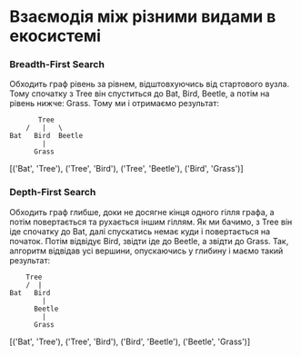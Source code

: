 # Взаємодія між різними видами в екосистемі

### Breadth-First Search

Обходить граф рівень за рівнем, відштовхуючись від стартового вузла. Тому спочатку з Tree він спуститься до Bat, Bird, Beetle, а потім на рівень нижче: Grass. Тому ми і отримаємо результат:

           Tree
        /   |   \
    Bat   Bird  Beetle
            |
          Grass

[('Bat', 'Tree'), ('Tree', 'Bird'), ('Tree', 'Beetle'), ('Bird', 'Grass')]

### Depth-First Search

Обходить граф глибше, доки не досягне кінця одного гілля графа, а потім повертається та рухається іншим гіллям. Як ми бачимо, з Tree він іде спочатку до Bat, далі спускатись немає куди і повертається на початок. Потім відвідує Bird, звідти іде до Beetle, а звідти до Grass. Так, алгоритм відвідав усі вершини, опускаючись у глибину і маємо такий результат:

        Tree
        /  |
    Bat   Bird
            |
          Beetle
            |
          Grass

[('Bat', 'Tree'), ('Tree', 'Bird'), ('Bird', 'Beetle'), ('Beetle', 'Grass')]
